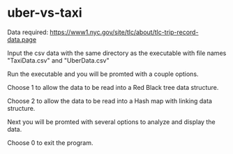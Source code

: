 # uber-vs-taxi
Data required: https://www1.nyc.gov/site/tlc/about/tlc-trip-record-data.page

Input the csv data with the same directory as the executable with file names "TaxiData.csv" and "UberData.csv"

Run the executable and you will be promted with a couple options.

Choose 1 to allow the data to be read into a Red Black tree data structure.

Choose 2 to allow the data to be read into a Hash map with linking data structure.

Next you will be promted with several options to analyze and display the data.

Choose 0 to exit the program.
